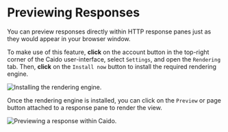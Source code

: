 # Previewing Responses

You can preview responses directly within HTTP response panes just as they would appear in your browser window.

To make use of this feature, **click** on the account button **<Icon icon="fas fa-user" />** in the top-right corner of the Caido user-interface, select `Settings`, and open the `Rendering` tab. Then, **click** on the `Install now` button to install the required rendering engine.

<img alt="Installing the rendering engine." src="/_images/general_usage_rendering_engine.png" center>

Once the rendering engine is installed, you can click on the `Preview` or page button **<Icon icon="fas fa-file" />** attached to a response pane to render the view.

<img alt="Previewing a response within Caido." src="/_images/general_usage_response_preview.png" center>
